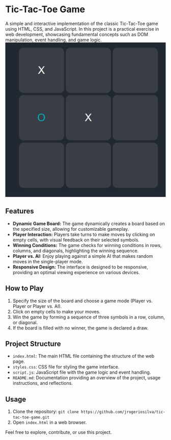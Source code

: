 # Tic-Tac-Toe Game

A simple and interactive implementation of the classic Tic-Tac-Toe game using HTML, CSS, and JavaScript. In this project is a practical exercise in web development, showcasing fundamental concepts such as DOM manipulation, event handling, and game logic.
![Tic-Tac-Toe](images/jogo-da-velha.png)

## Features

- **Dynamic Game Board:** The game dynamically creates a board based on the specified size, allowing for customizable gameplay.
- **Player Interaction:** Players take turns to make moves by clicking on empty cells, with visual feedback on their selected symbols.
- **Winning Conditions:** The game checks for winning conditions in rows, columns, and diagonals, highlighting the winning sequence.
- **Player vs. AI:** Enjoy playing against a simple AI that makes random moves in the single-player mode.
- **Responsive Design:** The interface is designed to be responsive, providing an optimal viewing experience on various devices.

## How to Play

1. Specify the size of the board and choose a game mode (Player vs. Player or Player vs. AI).
2. Click on empty cells to make your moves.
3. Win the game by forming a sequence of three symbols in a row, column, or diagonal.
4. If the board is filled with no winner, the game is declared a draw.

## Project Structure

- `index.html`: The main HTML file containing the structure of the web page.
- `styles.css`: CSS file for styling the game interface.
- `script.js`: JavaScript file with the game logic and event handling.
- `README.md`: Documentation providing an overview of the project, usage instructions, and reflections.

## Usage

1. Clone the repository: `git clone https://github.com/jrogeriosilva/tic-tac-toe-game.git`
2. Open `index.html` in a web browser.

Feel free to explore, contribute, or use this project.
